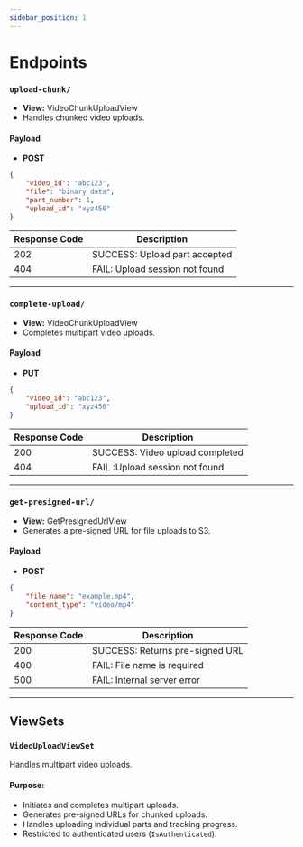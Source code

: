 ```yaml
---
sidebar_position: 1
---
```

# Endpoints


### `upload-chunk/`
- **View:** VideoChunkUploadView
- Handles chunked video uploads.

#### **Payload**
- **POST**
```json
{
    "video_id": "abc123",
    "file": "binary data",
    "part_number": 1,
    "upload_id": "xyz456"
}
```

| Response Code | Description |
|--------------|-------------|
| 202 | SUCCESS: Upload part accepted |
| 404 | FAIL: Upload session not found |

---

### `complete-upload/`
- **View:** VideoChunkUploadView
- Completes multipart video uploads.

#### **Payload**
- **PUT**
```json
{
    "video_id": "abc123",
    "upload_id": "xyz456"
}
```

| Response Code | Description |
|--------------|-------------|
| 200 | SUCCESS: Video upload completed |
| 404 | FAIL :Upload session not found |

---

### `get-presigned-url/`
- **View:** GetPresignedUrlView
- Generates a pre-signed URL for file uploads to S3.

#### **Payload**
- **POST**
```json
{
    "file_name": "example.mp4",
    "content_type": "video/mp4"
}
```

| Response Code | Description |
|--------------|-------------|
| 200 | SUCCESS: Returns pre-signed URL |
| 400 | FAIL: File name is required |
| 500 | FAIL: Internal server error |

---

## ViewSets

### `VideoUploadViewSet`
Handles multipart video uploads.

#### **Purpose:**
- Initiates and completes multipart uploads.
- Generates pre-signed URLs for chunked uploads.
- Handles uploading individual parts and tracking progress.
- Restricted to authenticated users (`IsAuthenticated`).

